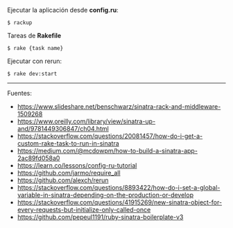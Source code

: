 
Ejecutar la aplicación desde <b>config.ru</b>:

    $ rackup

Tareas de <b>Rakefile</b>

    $ rake {task name}

Ejecutar con rerun:

    $ rake dev:start

---

Fuentes:

+ https://www.slideshare.net/benschwarz/sinatra-rack-and-middleware-1509268
+ https://www.oreilly.com/library/view/sinatra-up-and/9781449306847/ch04.html
+ https://stackoverflow.com/questions/20081457/how-do-i-get-a-custom-rake-task-to-run-in-sinatra
+ https://medium.com/@mcdowpm/how-to-build-a-sinatra-app-2ac89fd058a0
+ https://learn.co/lessons/config-ru-tutorial
+ https://github.com/jarmo/require_all
+ https://github.com/alexch/rerun
+ https://stackoverflow.com/questions/8893422/how-do-i-set-a-global-variable-in-sinatra-depending-on-the-production-or-develop
+ https://stackoverflow.com/questions/41915269/new-sinatra-object-for-every-requests-but-initialize-only-called-once
+ https://github.com/pepeul1191/ruby-sinatra-boilerplate-v3